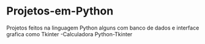 # Projetos-em-Python
Projetos feitos na linguagem Python alguns com banco de dados e interface grafica como Tkinter
-Calculadora Python-Tkinter
